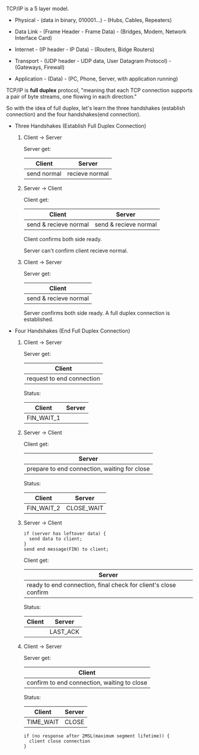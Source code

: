 

TCP/IP is a 5 layer model.

  - Physical - (data in binary, 010001...) - (Hubs, Cables, Repeaters)

  - Data Link - (Frame Header - Frame Data) - (Bridges, Modem, Network Interface Card)

  - Internet - (IP header - IP Data) - (Routers, Bidge Routers)

  - Transport - (UDP header - UDP data, User Datagram Protocol) - (Gateways, Firewall)

  - Application - (Data) - (PC, Phone, Server, with application running)

  TCP/IP is **full duplex** protocol, "meaning that each TCP connection supports a pair of byte streams, one flowing in each direction."

  So with the idea of full duplex, let's learn the three handshakes (establish connection) and the four handshakes(end connection).

  - Three Handshakes (Establish Full Duplex Connection)

    1.  Client -> Server

        Server get:

        | Client      | Server         |
        | ----------- | -------------- |
        | send normal | recieve normal |

    2.  Server -> Client

        Client get:

        | Client                | Server                |
        | --------------------- | --------------------- |
        | send & recieve normal | send & recieve normal |

        Client confirms both side ready.

        Server can't confirm client recieve normal.

    3.  Client -> Server

        Server get:

        | Client                |
        | --------------------- |
        | send & recieve normal |

        Server confirms both side ready. A full duplex connection is established.

  - Four Handshakes (End Full Duplex Connection)

    1.  Client -> Server

        Server get:

        | Client                    |
        | ------------------------- |
        | request to end connection |

        Status:

        | Client     | Server |
        | ---------- | ------ |
        | FIN_WAIT_1 |        |

    2.  Server -> Client

        Client get:

        | Server                                       |
        | -------------------------------------------- |
        | prepare to end connection, waiting for close |

        Status:

        | Client     | Server     |
        | ---------- | ---------- |
        | FIN_WAIT_2 | CLOSE_WAIT |

    3.  Server -> Client

        ```
        if (server has leftover data) {
          send data to client;
        }
        send end message(FIN) to client;
        ```

        Client get:

        | Server                                                          |
        | --------------------------------------------------------------- |
        | ready to end connection, final check for client's close confirm |

        Status:

        | Client | Server   |
        | ------ | -------- |
        |        | LAST_ACK |

    4.  Client -> Server

        Server get:

        | Client                                      |
        | ------------------------------------------- |
        | confirm to end connection, waiting to close |

        Status:

        | Client    | Server |
        | --------- | ------ |
        | TIME_WAIT | CLOSE  |

        ```
        if (no response after 2MSL(maximum segment lifetime)) {
          client close connection
        }
        ```

    